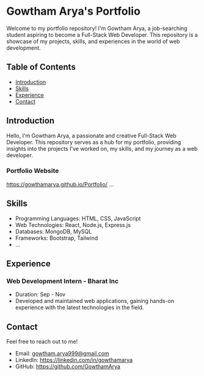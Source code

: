 # Gowtham Arya's Portfolio

Welcome to my portfolio repository! I'm Gowtham Arya, a job-searching student aspiring to become a Full-Stack Web Developer. This repository is a showcase of my projects, skills, and experiences in the world of web development.

## Table of Contents

- [Introduction](#introduction)
- [Skills](#skills)
- [Experience](#experience)
- [Contact](#contact)

## Introduction

Hello, I'm Gowtham Arya, a passionate and creative Full-Stack Web Developer. This repository serves as a hub for my portfolio, providing insights into the projects I've worked on, my skills, and my journey as a web developer.

### Portfolio Website
https://gowthamarya.github.io/Portfolio/
...

## Skills

- Programming Languages: HTML, CSS, JavaScript
- Web Technologies: React, Node.js, Express.js
- Databases: MongoDB, MySQL
- Frameworks: Bootstrap, Tailwind
- ...

## Experience

### Web Development Intern - Bharat Inc

- Duration: Sep - Nov
- Developed and maintained web applications, gaining hands-on experience with the latest technologies in the field.

## Contact

Feel free to reach out to me!

- Email: gowtham.arya999@gmail.com
- LinkedIn: https://linkedin.com/in/gowthamarya
- GitHub: https://github.com/GowthamArya
